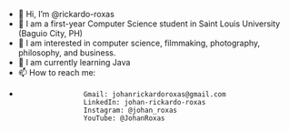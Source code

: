- 👋 Hi, I’m @rickardo-roxas
- 🏫 I am a first-year Computer Science student in Saint Louis University (Baguio City, PH)
- 👀 I am interested in computer science, filmmaking, photography, philosophy, and business.
- 🌱 I am currently learning Java
- 📫 How to reach me: 
-                     Gmail: johanrickardoroxas@gmail.com
                      LinkedIn: johan-rickardo-roxas
                      Instagram: @johan_roxas
                      YouTube: @JohanRoxas

<!---
rickardo-roxas/rickardo-roxas is a ✨ special ✨ repository because its `README.md` (this file) appears on your GitHub profile.
You can click the Preview link to take a look at your changes.
--->
